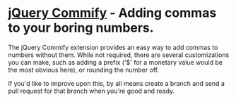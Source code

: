 [jQuery Commify](http://www.christopherstyles.com/jquery-commify) - Adding commas to your boring numbers.
================================

The jQuery Commify extension provides an easy way to add commas to numbers without them. While not required, there are several customizations you can make, such as adding a prefix ('$' for a monetary value would be the most obvious here), or rounding the number off.

If you'd like to improve upon this, by all means create a branch and send a pull request for that branch when you're good and ready.